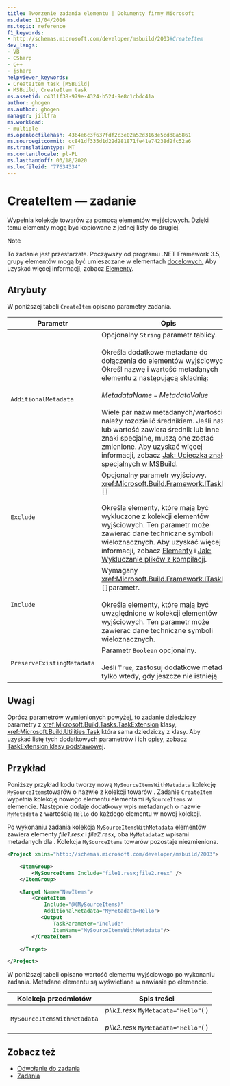 ```yaml
---
title: Tworzenie zadania elementu | Dokumenty firmy Microsoft
ms.date: 11/04/2016
ms.topic: reference
f1_keywords:
- http://schemas.microsoft.com/developer/msbuild/2003#CreateItem
dev_langs:
- VB
- CSharp
- C++
- jsharp
helpviewer_keywords:
- CreateItem task [MSBuild]
- MSBuild, CreateItem task
ms.assetid: c4311f38-979e-4324-b524-9e8c1cbdc41a
author: ghogen
ms.author: ghogen
manager: jillfra
ms.workload:
- multiple
ms.openlocfilehash: 4364e6c3f637fdf2c3e02a52d3163e5cdd8a5861
ms.sourcegitcommit: cc841df335d1d22d281871fe41e74238d2fc52a6
ms.translationtype: MT
ms.contentlocale: pl-PL
ms.lasthandoff: 03/18/2020
ms.locfileid: "77634334"
---
```

# <a name="createitem-task"></a>CreateItem — zadanie

Wypełnia kolekcje towarów za pomocą elementów wejściowych. Dzięki temu elementy mogą być kopiowane z jednej listy do drugiej.

> [!NOTE]
> To zadanie jest przestarzałe. Począwszy od programu .NET Framework 3.5, grupy elementów mogą być umieszczane w elementach [docelowych.](../msbuild/target-element-msbuild.md) Aby uzyskać więcej informacji, zobacz [Elementy](../msbuild/msbuild-items.md).

## <a name="attributes"></a>Atrybuty

 W poniższej tabeli `CreateItem` opisano parametry zadania.

|Parametr|Opis|
|---------------|-----------------|
|`AdditionalMetadata`|Opcjonalny `String` parametr tablicy.<br /><br /> Określa dodatkowe metadane do dołączenia do elementów wyjściowych.  Określ nazwę i wartość metadanych elementu z następującą składnią:<br /><br /> *MetadataName* `=` *MetadataValue*<br /><br /> Wiele par nazw metadanych/wartości należy rozdzielić średnikiem. Jeśli nazwa lub wartość zawiera średnik lub inne znaki specjalne, muszą one zostać zmienione. Aby uzyskać więcej informacji, zobacz [Jak: Ucieczka znaków specjalnych w MSBuild](../msbuild/how-to-escape-special-characters-in-msbuild.md).|
|`Exclude`|Opcjonalny parametr wyjściowy. <xref:Microsoft.Build.Framework.ITaskItem> `[]`<br /><br /> Określa elementy, które mają być wykluczone z kolekcji elementów wyjściowych. Ten parametr może zawierać dane techniczne symboli wieloznacznych. Aby uzyskać więcej informacji, zobacz [Elementy](../msbuild/msbuild-items.md) i [Jak: Wykluczanie plików z kompilacji](../msbuild/how-to-exclude-files-from-the-build.md).|
|`Include`|Wymagany <xref:Microsoft.Build.Framework.ITaskItem> `[]`parametr.<br /><br /> Określa elementy, które mają być uwzględnione w kolekcji elementów wyjściowych. Ten parametr może zawierać dane techniczne symboli wieloznacznych.|
|`PreserveExistingMetadata`|Parametr `Boolean` opcjonalny.<br /><br /> Jeśli `True`, zastosuj dodatkowe metadane tylko wtedy, gdy jeszcze nie istnieją.|

## <a name="remarks"></a>Uwagi

 Oprócz parametrów wymienionych powyżej, to zadanie dziedziczy parametry z <xref:Microsoft.Build.Tasks.TaskExtension> klasy, <xref:Microsoft.Build.Utilities.Task> która sama dziedziczy z klasy. Aby uzyskać listę tych dodatkowych parametrów i ich opisy, zobacz [TaskExtension klasy podstawowej](../msbuild/taskextension-base-class.md).

## <a name="example"></a>Przykład

 Poniższy przykład kodu tworzy nową `MySourceItemsWithMetadata` kolekcję `MySourceItems`towarów o nazwie z kolekcji towarów . Zadanie `CreateItem` wypełnia kolekcję nowego elementu elementami `MySourceItems` w elemencie. Następnie dodaje dodatkowy wpis metadanych o nazwie `MyMetadata` z wartością `Hello` do każdego elementu w nowej kolekcji.

 Po wykonaniu zadania kolekcja `MySourceItemsWithMetadata` elementów zawiera elementy *file1.resx* i *file2.resx,* oba `MyMetadata`z wpisami metadanych dla . Kolekcja `MySourceItems` towarów pozostaje niezmieniona.

```xml
<Project xmlns="http://schemas.microsoft.com/developer/msbuild/2003">

    <ItemGroup>
        <MySourceItems Include="file1.resx;file2.resx" />
    </ItemGroup>

    <Target Name="NewItems">
        <CreateItem
            Include="@(MySourceItems)"
            AdditionalMetadata="MyMetadata=Hello">
           <Output
               TaskParameter="Include"
               ItemName="MySourceItemsWithMetadata"/>
        </CreateItem>

    </Target>

</Project>
```

 W poniższej tabeli opisano wartość elementu wyjściowego po wykonaniu zadania. Metadane elementu są wyświetlane w nawiasie po elemencie.

|Kolekcja przedmiotów|Spis treści|
|---------------------|--------------|
|`MySourceItemsWithMetadata`|*plik1.resx* `MyMetadata="Hello"`( )<br /><br /> *plik2.resx* `MyMetadata="Hello"`( )|

## <a name="see-also"></a>Zobacz też

- [Odwołanie do zadania](../msbuild/msbuild-task-reference.md)
- [Zadania](../msbuild/msbuild-tasks.md)
